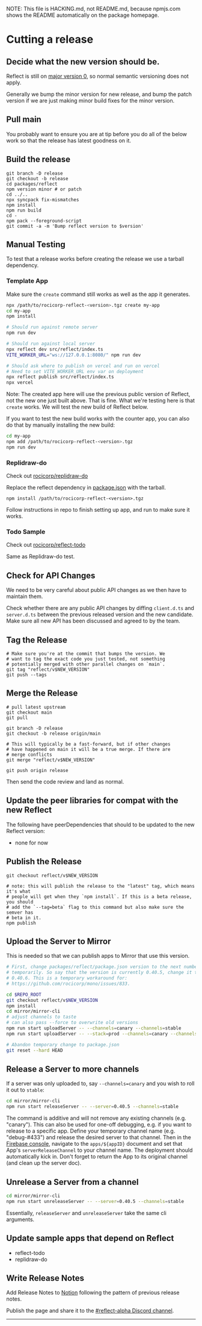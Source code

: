 NOTE: This file is HACKING.md, not README.md, because npmjs.com shows the
README automatically on the package homepage.

# Cutting a release

## Decide what the new version should be.

Reflect is still on [major version 0](https://semver.org/#spec-item-4), so
normal semantic versioning does not apply.

Generally we bump the minor version for new release, and bump the patch version
if we are just making minor build fixes for the minor version.

## Pull main

You probably want to ensure you are at tip before you do all of the below work so that the release has latest goodness on it.

## Build the release

```
git branch -D release
git checkout -b release
cd packages/reflect
npm version minor # or patch
cd ../..
npx syncpack fix-mismatches
npm install
npm run build
cd -
npm pack --foreground-script
git commit -a -m 'Bump reflect version to $version'
```

## Manual Testing

To test that a release works before creating the release we use a tarball dependency.

### Template App

Make sure the `create` command still works as well as the app it generates.

```bash
npx /path/to/rocicorp-reflect-<version>.tgz create my-app
cd my-app
npm install

# Should run against remote server
npm run dev

# Should run against local server
npx reflect dev src/reflect/index.ts
VITE_WORKER_URL="ws://127.0.0.1:8080/" npm run dev

# Should ask where to publish on vercel and run on vercel
# Need to set VITE_WORKER_URL env var on deployment
npx reflect publish src/reflect/index.ts
npx vercel
```

Note: The created app here will use the previous public version of Reflect, not the
new one just built above. That is fine. What we're testing here is that `create` works.
We will test the new build of Reflect below.

If you want to test the new build works with the counter app, you can also do that by
manually installing the new build:

```bash
cd my-app
npm add /path/to/rocicorp-reflect-<version>.tgz
npm run dev
```

### Replidraw-do

Check out [rocicorp/replidraw-do](https://github.com/rocicorp/replidraw-do)

Replace the reflect dependency in
[package.json](https://github.com/rocicorp/replidraw-do/blob/main/package.json)
with the tarball.

```
npm install /path/to/rocicorp-reflect-<version>.tgz
```

Follow instructions in repo to finish setting up app, and run to make sure it works.

### Todo Sample

Check out [rocicorp/reflect-todo](https://github.com/rocicorp/reflect-todo)

Same as Replidraw-do test.

## Check for API Changes

We need to be very careful about public API changes as we then have to maintain them.

Check whether there are any public API changes by diffing `client.d.ts` and
`server.d.ts` between the previous released version and the new candidate. Make
sure all new API has been discussed and agreed to by the team.

## Tag the Release

```
# Make sure you're at the commit that bumps the version. We
# want to tag the exact code you just tested, not something
# potentially merged with other parallel changes on `main`.
git tag "reflect/v$NEW_VERSION"
git push --tags
```

## Merge the Release

```
# pull latest upstream
git checkout main
git pull

git branch -D release
git checkout -b release origin/main

# This will typically be a fast-forward, but if other changes
# have happened on main it will be a true merge. If there are
# merge conflicts
git merge "reflect/v$NEW_VERSION"

git push origin release
```

Then send the code review and land as normal.

## Update the peer libraries for compat with the new Reflect

The following have peerDependencies that should to be updated to the new Reflect version:

- none for now

## Publish the Release

```
git checkout reflect/v$NEW_VERSION

# note: this will publish the release to the "latest" tag, which means it's what
# people will get when they `npm install`. If this is a beta release, you should
# add the `--tag=beta` flag to this command but also make sure the semver has
# beta in it.
npm publish
```

## Upload the Server to Mirror

This is needed so that we can publish apps to Mirror that use this version.

```bash
# First, change packages/reflect/package.json version to the next number
# temporarily. So say that the version is currently 0.40.5, change it to
# 0.40.6. This is a temporary workaround for:
# https://github.com/rocicorp/mono/issues/833.

cd $REPO_ROOT
git checkout reflect/v$NEW_VERSION
npm install
cd mirror/mirror-cli
# adjust channels to taste
# can also pass --force to overwrite old versions
npm run start uploadServer -- --channels=canary --channels=stable
npm run start uploadServer -- --stack=prod --channels=canary --channels=stable

# Abandon temporary change to package.json
git reset --hard HEAD
```

## Release a Server to more channels

If a server was only uploaded to, say `--channels=canary` and you wish to roll it
out to `stable`:

```bash
cd mirror/mirror-cli
npm run start releaseServer -- --server=0.40.5 --channels=stable
```

The command is additive and will not remove any existing channels (e.g. "canary").
This can also be used for one-off debugging, e.g. if you want to release to a specific
app. Define your temporary channel name (e.g. "debug-#433") and release the desired server to
that channel. Then in the [Firebase console](https://console.firebase.google.com/project/reflect-mirror-prod/firestore/data/~2Fapps), navigate to the `apps/${appID}` document and set that App's
`serverReleaseChannel` to your channel name. The deployment should automatically kick in.
Don't forget to return the App to its original channel (and clean up the server doc).

## Unrelease a Server from a channel

```bash
cd mirror/mirror-cli
npm run start unreleaseServer -- --server=0.40.5 --channels=stable
```

Essentially, `releaseServer` and `unreleaseServer` take the same cli arguments.

## Update sample apps that depend on Reflect

- reflect-todo
- replidraw-do

## Write Release Notes

Add Release Notes to [Notion](https://www.notion.so/replicache/Release-Notes-43b93bd9bf774de6a505247a6e7a3fb8) following the pattern of
previous release notes.

Publish the page and share it to the [#reflect-alpha Discord channel](https://discord.gg/9PzrG5Qv).

---
